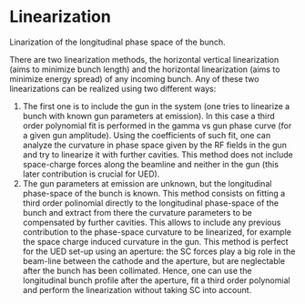 # Linearization
Linarization of the longitudinal phase space of the bunch.  

There are two linearization methods, the horizontal vertical linearization (aims to minimize bunch length) and the horizontal linearization (aims to minimize energy spread) of any incoming bunch. Any of these two linearizations can be realized using two different ways:   

1. The first one is to include the gun in the system (one tries to linearize a bunch with known gun parameters at emission). In this case a third order polynomial fit is performed in the gamma vs gun phase curve (for a given gun amplitude). Using the coefficients of such fit, one can analyze the curvature in phase space given by the RF fields in the gun and try to linearize it with further cavities. This method does not include space-charge forces along the beamline and neither in the gun (this later contribution is crucial for UED).  
2. The gun parameters at emission are unknown, but the longitudinal phase-space of the bunch is known. This method consists on fitting a third order polinomial directly to the longitudinal phase-space of the bunch and extract from there the curvature parameters to be compensated by further cavities. This allows to include any previous contribution to the phase-space curvature to be linearized, for example the space charge induced curvature in the gun. This method is perfect for the UED set-up using an aperture: the SC forces play a big role in the beam-line between the cathode and the aperture, but are neglectable after the bunch has been collimated. Hence, one can use the longitudinal bunch profile after the aperture, fit a third order polynomial and perform the linearization without taking SC into account.
